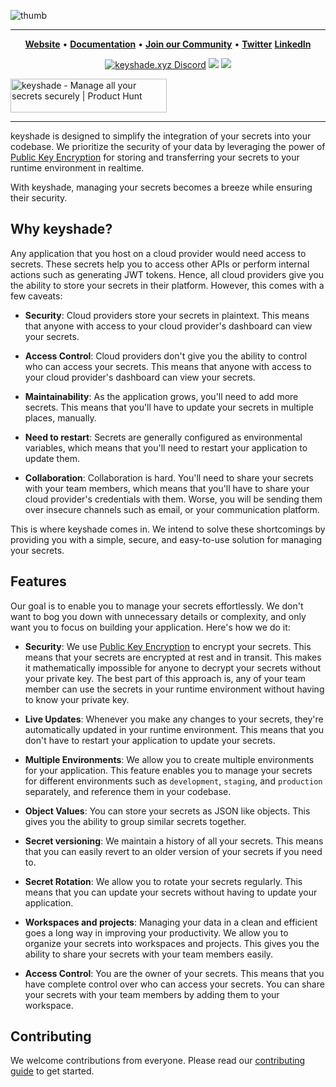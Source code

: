 ![thumb](https://github.com/keyshade-xyz/keyshade/assets/74916308/d3d00d59-a031-40bc-a17e-c57871cfd166)

---

<div align="left">

<p align="center">
    <a href="https://keyshade.xyz?ref=github" target="_blank"><b>Website</b></a> •
    <a href="https://docs.keyshade.xyz/" target="_blank"><b>Documentation</b></a> •
    <a href="https://discord.gg/m6TcpWBSdt" target="_blank"><b>Join our Community</b></a> • 
    <a href="https://twitter.com/keyshade_xyz" target="_blank"><b>Twitter</b></a>
    <a href="https://www.linkedin.com/company/keyshade-xyz/" target="_blank"><b>LinkedIn</b></a>
</p>

<div align = "center">

[![keyshade.xyz Discord](https://dcbadge.vercel.app/api/server/m6TcpWBSdt)](https://discord.gg/pbBghfnC)
<a href="https://twitter.com/keyshade_xyz"><img src="https://img.shields.io/badge/X-000000?style=for-the-badge&logo=x&logoColor=white" /></a>
<a href="https://www.linkedin.com/company/keyshade-xyz/"><img src="https://img.shields.io/badge/LinkedIn-0077B5?style=for-the-badge&logo=linkedin&logoColor=white" /></a>

</div>

<p align="center>

<a href="https://www.producthunt.com/posts/keyshade?utm_source=badge-featured&utm_medium=badge&utm_souce=badge-keyshade" target="_blank"><img src="https://api.producthunt.com/widgets/embed-image/v1/featured.svg?post_id=436664&theme=light" alt="keyshade - Manage&#0032;all&#0032;your&#0032;secrets&#0032;securely | Product Hunt" style="width: 250px; height: 54px;" width="250" height="54" /></a>

</p>



---

keyshade is designed to simplify the integration of your secrets into your codebase. We prioritize the security of your data by leveraging the power of [Public Key Encryption](https://en.m.wikipedia.org/wiki/Public-key_cryptography) for storing and transferring your secrets to your runtime environment in realtime.

With keyshade, managing your secrets becomes a breeze while ensuring their security.

## Why keyshade?

Any application that you host on a cloud provider would need access to secrets. These secrets help you to access other APIs or perform internal actions such as generating JWT tokens. Hence, all cloud providers give you the ability to store your secrets in their platform. However, this comes with a few caveats:

- **Security**: Cloud providers store your secrets in plaintext. This means that anyone with access to your cloud provider's dashboard can view your secrets.

- **Access Control**: Cloud providers don't give you the ability to control who can access your secrets. This means that anyone with access to your cloud provider's dashboard can view your secrets.

- **Maintainability**: As the application grows, you'll need to add more secrets. This means that you'll have to update your secrets in multiple places, manually.

- **Need to restart**: Secrets are generally configured as environmental variables, which means that you'll need to restart your application to update them.

- **Collaboration**: Collaboration is hard. You'll need to share your secrets with your team members, which means that you'll have to share your cloud provider's credentials with them. Worse, you will be sending them over insecure channels such as email, or your communication platform.

This is where keyshade comes in. We intend to solve these shortcomings by providing you with a simple, secure, and easy-to-use solution for managing your secrets.

## Features

Our goal is to enable you to manage your secrets effortlessly. We don't want to bog you down with unnecessary details or complexity, and only want you to focus on building your application. Here's how we do it:

- **Security**: We use [Public Key Encryption](https://en.m.wikipedia.org/wiki/Public-key_cryptography) to encrypt your secrets. This means that your secrets are encrypted at rest and in transit. This makes it mathematically impossible for anyone to decrypt your secrets without your private key. The best part of this approach is, any of your team member can use the secrets in your runtime environment without having to know your private key.

- **Live Updates**: Whenever you make any changes to your secrets, they're automatically updated in your runtime environment. This means that you don't have to restart your application to update your secrets.

- **Multiple Environments**: We allow you to create multiple environments for your application. This feature enables you to manage your secrets for different environments such as `development`, `staging`, and `production` separately, and reference them in your codebase.

- **Object Values**: You can store your secrets as JSON like objects. This gives you the ability to group similar secrets together.

- **Secret versioning**: We maintain a history of all your secrets. This means that you can easily revert to an older version of your secrets if you need to.

- **Secret Rotation**: We allow you to rotate your secrets regularly. This means that you can update your secrets without having to update your application.

- **Workspaces and projects**: Managing your data in a clean and efficient goes a long way in improving your productivity. We allow you to organize your secrets into workspaces and projects. This gives you the ability to share your secrets with your team members easily.

- **Access Control**: You are the owner of your secrets. This means that you have complete control over who can access your secrets. You can share your secrets with your team members by adding them to your workspace.

## Contributing

We welcome contributions from everyone. Please read our [contributing guide](./CONTRIBUTING.md) to get started.
